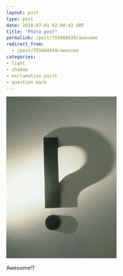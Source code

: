 ```yaml
---
layout: post
type: post
date: 2010-07-01 02:00:42 GMT
title: "Photo post"
permalink: /post/755860439/awesome
redirect_from: 
  - /post/755860439/awesome
categories:
- light
- shadow
- exclamation point
- question mark
---
```

![](/assets/images/tumblr_l4jw2rT6Wy1qb098no1_400.jpg)

Awesome!?